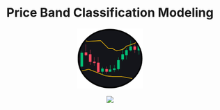 <h1 align="center">Price Band Classification Modeling</h1>
<p align="center"><img width=150px src="./pbc-logo.png"></p>

<p align="center"><img src="https://img.shields.io/badge/python-v3.6+-blue.svg"></p>
